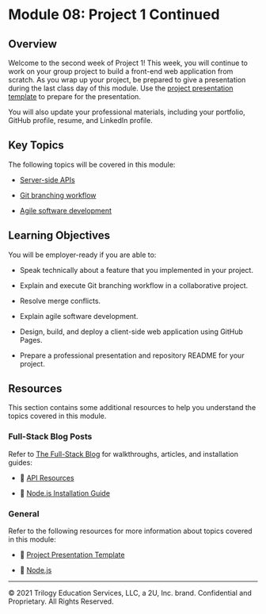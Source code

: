 # Module 08: Project 1 Continued

## Overview

Welcome to the second week of Project 1! This week, you will continue to work on your group project to build a front-end web application from scratch. As you wrap up your project, be prepared to give a presentation during the last class day of this module. Use the [project presentation template](https://docs.google.com/presentation/d/10QaO9KH8HtUXj__81ve0SZcpO5DbMbqqQr4iPpbwKks/edit?usp=sharing) to prepare for the presentation.

You will also update your professional materials, including your portfolio, GitHub profile, resume, and LinkedIn profile.

## Key Topics

The following topics will be covered in this module:

* [Server-side APIs](https://en.wikipedia.org/wiki/Web_API)

* [Git branching workflow](https://git-scm.com/book/en/v2/Git-Branching-Branching-Workflows)

* [Agile software development](https://en.wikipedia.org/wiki/Agile_software_development)

## Learning Objectives

You will be employer-ready if you are able to:

* Speak technically about a feature that you implemented in your project.

* Explain and execute Git branching workflow in a collaborative project.

* Resolve merge conflicts.

* Explain agile software development.

* Design, build, and deploy a client-side web application using GitHub Pages.

* Prepare a professional presentation and repository README for your project.

## Resources

This section contains some additional resources to help you understand the topics covered in this module.

### Full-Stack Blog Posts

Refer to [The Full-Stack Blog](https://coding-boot-camp.github.io/full-stack/) for walkthroughs, articles, and installation guides:

  * 📖 [API Resources](https://coding-boot-camp.github.io/full-stack/apis/api-resources)

  * 📖 [Node.js Installation Guide](https://coding-boot-camp.github.io/full-stack/nodejs/how-to-install-nodejs)

### General

Refer to the following resources for more information about topics covered in this module:

  * 📖 [Project Presentation Template](https://docs.google.com/presentation/d/10QaO9KH8HtUXj__81ve0SZcpO5DbMbqqQr4iPpbwKks/edit?usp=sharing)

  * 📖 [Node.js](https://nodejs.org/en/)

- - -
© 2021 Trilogy Education Services, LLC, a 2U, Inc. brand. Confidential and Proprietary. All Rights Reserved.
